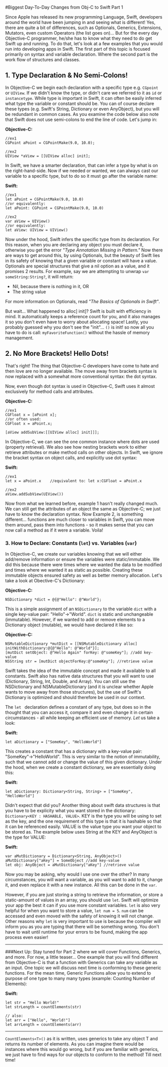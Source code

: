 #Biggest Day-To-Day Changes from Obj-C to Swift Part 1

Since Apple has released its new programming Language, Swift, developers around the world have been jumping in and seeing what is different! Yes, there are quite a bit of differences, such as Optionals, Generics, Extensions, Mutators, even custom Operators (the list goes on)... But for the every day Objective-C programmer, he/she has to know what they need to do get Swift up and running. To do that, let's look at a few examples that you would run into developing apps in Swift. The first part of this topic is focused primarily on syntax and variable declaration. Where the second part is the work flow of structures and classes.

## 1. Type Declaration & No Semi-Colons!

In Objective-C we begin each declaration with a specific type e.g. ```CGpoint``` or ```UIView```. If we didn't know the type, or didn't care we referred to it as ```id``` or ```instancetype```. While type is important in Swift, it can often be easily inferred what type the variable or constant should be. You can of course declare these types (e.g. Swift's String, Dictionary or even AnyObject), but you will be redundant in common cases. As you examine the code below also note that Swift does not use semi-colons to end the line of code. Let's jump in:

**Objective-C:**
```
//ex1
CGPoint aPoint = CGPointMake(9.0, 10.0);

//ex2
UIView *aView = [[UIView alloc] init];
```

In Swift, we have a smarter declaration, that can infer a type by what is on the right-hand-side. Now if we needed or wanted, we can always cast our variable to a specific type, but to do so it must go after the variable name:

**Swift:**
```
//ex1
let aPoint = CGPointMake(9.0, 10.0)
//or equivalently:
let aPoint: CGPoint = CGPointMake(9.0, 10.0)

//ex2
var aView = UIView()
//or equivalently:
let aView: UIView = UIView()
```

Now under the hood, Swift infers the specific type from its declaration. For this reason, when you are declaring any object you must declare it, otherwise you get the error *"Type Annotation Missing in Pattern."* Now there are ways to get around this, by using Optionals, but the beauty of Swift lies in its safety of knowing that a given variable or constant will have a value. Optionals are special structures that give a nil option as a value, and it promises 2 results. For example, say we are attempting to unwrap ```var someString:String?```, it will return:
	
- Nil, because there is nothing in it, OR
- The string value

For more information on Optionals, read *"The Basics of Optionals in Swift"*.

But wait... What happened to alloc] init]? Swift is built with efficiency in mind. It automatically keeps a reference count for you, and it also manages it so you don't even have to worry about allocating space! Lastly, you probably guessed why you don't see the "init"... ```()``` is init! so now all you have to do is call: ```myFavoriteFunction()``` without the hassle of memory management.

## 2. No More Brackets! Hello Dots!

That's right! The thing that Objective-C developers have come to hate and then love are no longer available. The move away from brackets syntax is now replaced with a somewhat more conventional syntax: the dot syntax. 

Now, even though dot syntax is used in Objective-C, Swift uses it almost exclusively for method calls and attributes.

**Objective-C:**
```
//ex1
CGFloat x = [aPoint x];
//or often used:
CGFloat x = aPoint.x;

[aView addSubView:[[UIView alloc] init]]];
```

In Objective-C, we can see the one common instance where dots are used (property retrieval). We also see how nesting brackets work to either retrieve attributes or make method calls on other objects. In Swift, we ignore the bracket syntax on object calls, and explicitly use dot syntax:

**Swift:**
```
//ex1
let x = aPoint.x	//equivalent to: let x:CGFloat = aPoint.x

//ex2
aView.addSubView(UIView())
```

Now from what we learned before, example 1 hasn't really changed much. We can still get the attributes of an object the same as Objective-C; we just have to know the declaration syntax. Now Example 2, is something different... functions are much closer to variables in Swift, you can move them around, pass them into functions - so it makes sense that you can now call a method as if it were a variable. Voila!



### 3. How to Declare: Constants (```let```) vs. Variables (```var```)
 
In Objective-C, we create our variables knowing that we will either add/remove information or ensure the variables were static/immutable. We did this because there were times where we wanted the data to be modified and times where we wanted it as static as possible. Creating these immutable objects ensured safety as well as better memory allocation. Let's take a look at Obective-C's Dictionary:

**Objective-C:**
```
NSDictionary *dict = @{@"Hello": @"World"};
```

This is a simple assignment of an ```NSDictionary``` to the variable ```dict``` with a single key-value pair: "Hello"->"World". ```dict``` is static and unchangeable (immutable). However, if we wanted to add or remove elements to a Dictionary object (mutable), we would have declared it like so:

**Objective-C:**
```
NSMutableDictionary *mutDict = [[NSMutableDictionary alloc] initWithDictionary:@{@"Hello": @"World"}];
[mutDict setObject: @"Hello Again" forKey: @"someKey"];	//add key-value
NSString str = [mutDict objectForKey:@"someKey"]; //retrieve value
```

Swift takes the idea of the immutable concept and made it available to all constants. Swift also has native data structures that you will want to use (Dictionary, String, Int, Double, and Array). You can still use the NSDictionary and NSMutableDictionary (and it is unclear whether Apple wants to move away from those structures), but the use of Swift's Dictionary is optimized and should therefore be used in our context.

The ```let ``` declaration defines a constant of any type, but does so in the thought that you can access it, compare it and even change it in certain circumstances - all while keeping an efficient use of memory.  *Let* us take a look:

**Swift:**
```
let aDictionary = ["SomeKey", "HelloWorld"]
```
This creates a constant that has a dictionary with a key-value pair: "SomeKey"->"HelloWorld". This is very similar to the notion of immutability, such that we cannot add or change the value of this given dictionary. Under the hood, when we create a constant dictionary, we are essentially doing this:

**Swift:**
```
let aDictionary: Dictionary<String, String> = ["SomeKey", "HelloWorld"]
```
Didn't expect that did you? Another thing about swift data structures is that you have to be explicity what you want stored in the dictionary: ```Dictionary<KEY : HASHABLE, VALUE>```. KEY is the type you will be using to set as the key, and the one requirement of this type is that it is hashable so that it can be referenced easily. VALUE is the value type you want your object to be stored as. The example below uses String at the KEY and AnyObject is the type for VALUE:

**Swift:**
```
var aMutDictionary = Dictionary<String, AnyObject>()
aMutDictionary["aKey"] = SomeObject	//add key-value
let obj: AnyObject = aMutDictionary["aKey"]	//retrieve value
```

Now you may be asking, why would I use one over the other? In  many circumstances, you will want a variable, as you will want to add to it, change it, and even replace it with a new instance. All this can be done in the ```var```. 

However, if you are just storing a string to retrieve the information, or store a static-amount of values in an array, you should use ```let```. Swift will optimize your app the best it can if you use more constant variables. ```let``` is also very helpful for when you want to store a value, ```let num = 5```. ```num``` can be accessed and even moved with the safety of knowing it will not change. Other reasons why ```let``` is very important to use is because the compiler will inform you as you are typing that there will be something wrong. You don't have to wait until runtime for your errors to be found, making the app process even easier!

***
###Next Up:
Stay tuned for Part 2 where we will cover Functions, Generics, and more. For now, a little teaser... One example that you will find different from Objective-C is that a function with Generics can take any variable as an input. One topic we will discuss next time is conforming to these generic functions. For the mean time, Generic Functions allow you to extend to purpose of one type to many many types (example: Counting Number of Elements):

**Swift:**
```
let str = "Hello World!"
let strLength = countElements(str)

// also:
let arr = ["Hello", "World!"]
let arrLength = countElements(arr)
```


***

```CountElements<T>()``` as it is written, uses generics to take any object T and returns its number of elements. As you can imagine there would be instances where this would go wrong, but if you are familiar with generics, we just have to find ways for our objects to conform to the method! Till next time!

